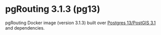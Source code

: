 # pgRouting 3.1.3 (pg13)

pgRouting Docker image (version 3.1.3) built over [Postgres 13/PostGIS 3.1](https://hub.docker.com/r/postgis/postgis) and dependencies.
